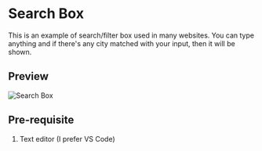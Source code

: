 # Search Box
This is an example of search/filter box used in many websites. You can type anything and if there's any city matched with your input, then it will be shown.

## Preview
![Search Box](https://raw.githubusercontent.com/hasaneljabir/search-box/master/preview/search-box.png)

## Pre-requisite
1. Text editor (I prefer VS Code)
